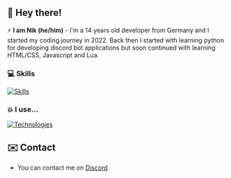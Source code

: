 ## 👋 Hey there!

⚡️ **I am Nik (he/him)** - I'm a 14 years old developer from Germany and I started my coding journey in 2022. Back then I started with learning python for developing discord bot applications but soon continued with learning HTML/CSS, Javascript and Lua.

### 💻 Skills

[![Skills](https://skillicons.dev/icons?i=py,html,css,js,nodejs,lua)](https://skillicons.dev)

### 💥 I use...

[![Technologies](https://skillicons.dev/icons?i=vscode,discord,github,raspberrypi,replit,pr,instagram)](https://skillicons.dev)



## ✉️ Contact

* You can contact me on [Discord](https://discord.com/users/969253860508061737)
